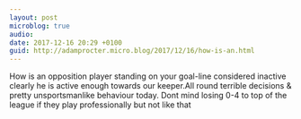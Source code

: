 ```yaml
---
layout: post
microblog: true
audio: 
date: 2017-12-16 20:29 +0100
guid: http://adamprocter.micro.blog/2017/12/16/how-is-an.html
---
```

How is an opposition player standing on your goal-line considered inactive clearly he is active enough towards our keeper.All round terrible decisions & pretty unsportsmanlike behaviour today. Dont mind losing 0-4 to top of the league if they play professionally but not like that
